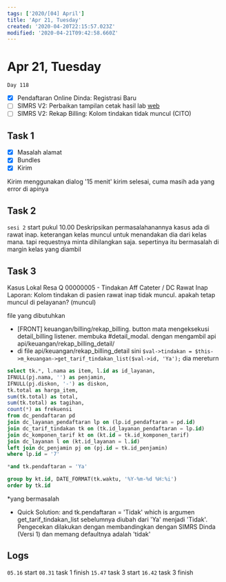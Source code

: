 ```yaml
---
tags: ['2020/[04] April']
title: 'Apr 21, Tuesday'
created: '2020-04-20T22:15:57.023Z'
modified: '2020-04-21T09:42:58.660Z'
---
```


# Apr 21, Tuesday

`Day 118`

- [X] Pendaftaran Online Dinda: Registrasi Baru
- [ ] SIMRS V2: Perbaikan tampilan cetak hasil lab [web](https://trello.com/c/6xMhjPmf/83-perbaikan-tampilan-cetak-hasil-laboratorium)
- [ ] SIMRS V2: Rekap Billing: Kolom tindakan tidak muncul (CITO)

## Task 1

- [x] Masalah alamat
- [x] Bundles
- [x] Kirim

Kirim menggunakan dialog '15 menit'
kirim selesai, cuma masih ada yang error di apinya

## Task 2
`sesi 2` start pukul 10.00
Deskripsikan permasalahanannya
kasus ada di rawat inap. keterangan kelas muncul untuk menandakan dia dari kelas mana. tapi requestnya minta dihilangkan saja.
sepertinya itu bermasalah di margin kelas yang diambil

## Task 3
Kasus Lokal Resa Q 00000005 - Tindakan Aff Cateter / DC Rawat Inap
Laporan: Kolom tindakan di pasien rawat inap tidak muncul.
apakah tetap muncul di pelayanan? (muncul)

file yang dibutuhkan
- [FRONT] keuangan/billing/rekap_billing. button mata mengeksekusi detail_billing listener. membuka #detail_modal. dengan mengambil api api/keuangan/rekap_billing_detail/ 
- di file api/keuangan/rekap_billing_detail sini `$val->tindakan = $this->m_keuangan->get_tarif_tindakan_list($val->id, 'Ya');` dia mereturn 

```sql
select tk.*, l.nama as item, l.id as id_layanan,
IFNULL(pj.nama, '') as penjamin,
IFNULL(pj.diskon, '-') as diskon,
tk.total as harga_item, 
sum(tk.total) as total,
sum(tk.total) as tagihan, 
count(*) as frekuensi
from dc_pendaftaran pd 
join dc_layanan_pendaftaran lp on (lp.id_pendaftaran = pd.id)
join dc_tarif_tindakan tk on (tk.id_layanan_pendaftaran = lp.id)
join dc_komponen_tarif kt on (kt.id = tk.id_komponen_tarif)
join dc_layanan l on (kt.id_layanan = l.id) 
left join dc_penjamin pj on (pj.id = tk.id_penjamin)
where lp.id = '7' 

*and tk.pendaftaran = 'Ya'

group by kt.id, DATE_FORMAT(tk.waktu, '%Y-%m-%d %H:%i')
order by tk.id
```

*yang bermasalah

- Quick Solution: and tk.pendaftaran = 'Tidak' which is argumen get_tarif_tindakan_list sebelumnya diubah dari 'Ya' menjadi 'Tidak'. Pengecekan dilakukan dengan membandingkan dengan SIMRS Dinda (Versi 1) dan memang defaultnya adalah 'tidak'


## Logs
`05.16` start
`08.31` task 1 finish
`15.47` task 3 start
`16.42` task 3 finish
